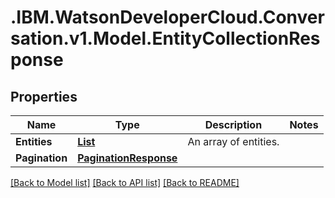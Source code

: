 # .IBM.WatsonDeveloperCloud.Conversation.v1.Model.EntityCollectionResponse
## Properties

Name | Type | Description | Notes
------------ | ------------- | ------------- | -------------
**Entities** | [**List<EntityExportResponse>**](EntityExportResponse.md) | An array of entities. | 
**Pagination** | [**PaginationResponse**](PaginationResponse.md) |  | 

[[Back to Model list]](../README.md#documentation-for-models) [[Back to API list]](../README.md#documentation-for-api-endpoints) [[Back to README]](../README.md)

